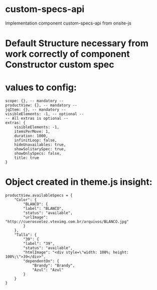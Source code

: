 # custom-specs-api
Implementation component custom-specs-api from onsite-js

# Default Structure necessary from work correctly of component Constructor custom spec

 # values to config:
	scope: {}, -- mandatory --
	productView: {}, -- mandatory --
	jqItem: {}, -- mandatory --
	visibleElements: -1, -- optional --
	-- All extras is optional -- 
	extras: {
		visibleElements: -1,
		itemsPerMove: 1,
		duration: 1000,
		infinitLoop: false,
		hideUnavailables: true,
		showSolitarySpec: true,
		showOnlySpecs: false,
		title: true
	}

# Object created in theme.js insight:
	productView.availableSpecs = {
		"Color": {
			"BLANCO": {
			"label": "BLANCO",
			"status": "available",
			"urlImage": "http://cuerosvelez.vteximg.com.br/arquivos/BLANCO.jpg"
			}
		},
		"Talla": {
			"39": {
			"label": "39",
			"status": "available",
			"htmlImage": "<div style=\"width: 100%; height: 100%;\">39</div>",
			"dependentOn": {
				"Brandy": "Brandy",
				"Azul": "Azul"
			}
		}
	}
